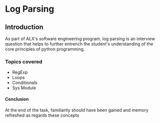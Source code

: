 # Log Parsing

## Introduction
As part of ALX's software engineering program, log parsing is an interview question that helps to 
further entrench the student's understanding of the core principles of python programming.

### Topics covered
* RegExp
* Loops
* Conditionals
* Sys Module

#### Conclusion
At the end of the task, familiarity should have been gained and memory refreshed as regards these concepts